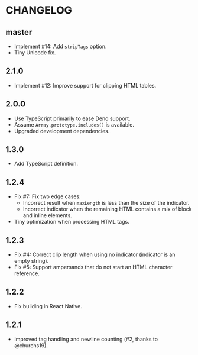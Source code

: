 # CHANGELOG

## master

-   Implement #14: Add `stripTags` option.
-   Tiny Unicode fix.

## 2.1.0

-   Implement #12: Improve support for clipping HTML tables.

## 2.0.0

-   Use TypeScript primarily to ease Deno support.
-   Assume `Array.prototype.includes()` is available.
-   Upgraded development dependencies.

## 1.3.0

-   Add TypeScript definition.

## 1.2.4

-   Fix #7: Fix two edge cases:
    -   Incorrect result when `maxLength` is less than the size of the indicator.
    -   Incorrect indicator when the remaining HTML contains a mix of block and inline elements.
-   Tiny optimization when processing HTML tags.

## 1.2.3

-   Fix #4: Correct clip length when using no indicator (indicator is an empty string).
-   Fix #5: Support ampersands that do not start an HTML character reference.

## 1.2.2

-   Fix building in React Native.

## 1.2.1

-   Improved tag handling and newline counting (#2, thanks to @churchs19).
